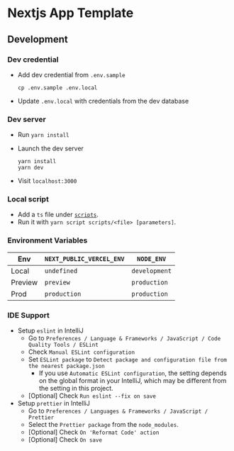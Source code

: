 # Nextjs App Template

## Development

### Dev credential
- Add dev credential from `.env.sample`
  ```
  cp .env.sample .env.local
  ```
- Update `.env.local` with credentials from the dev database

### Dev server
- Run `yarn install`

- Launch the dev server
  ```
  yarn install
  yarn dev
  ```
- Visit `localhost:3000`

### Local script
- Add a `ts` file under [`scripts`](./scripts).
- Run it with `yarn script scripts/<file> [parameters]`.

### Environment Variables

| Env | `NEXT_PUBLIC_VERCEL_ENV` | `NODE_ENV` |
| --- | --- | --- |
| Local | `undefined` | `development` |
| Preview | `preview` | `production` |
| Prod | `production` | `production` |

### IDE Support
- Setup `eslint` in IntelliJ
  - Go to `Preferences / Language & Frameworks / JavaScript / Code Quality Tools / ESLint`
  - Check `Manual ESLint configuration`
  - Set `ESLint package` to `Detect package and configuration file from the nearest package.json`
    - If you use `Automatic ESLint configuration`, the setting depends on the global format in your IntelliJ, which may be different from the setting in this project.
  - [Optional] Check `Run eslint --fix on save`
- Setup `prettier` in IntelliJ
  - Go to `Preferences / Languages & Frameworks / JavaScript / Prettier`
  - Select the `Prettier package` from the `node_modules`.
  - [Optional] Check `On 'Reformat Code' action`
  - [Optional] Check `On save`
